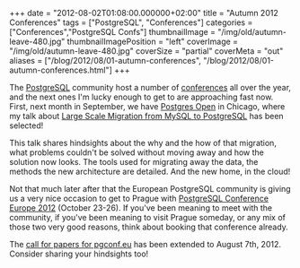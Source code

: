 +++
date = "2012-08-02T01:08:00.000000+02:00"
title = "Autumn 2012 Conferences"
tags = ["PostgreSQL", "Conferences"]
categories = ["Conferences","PostgreSQL Confs"]
thumbnailImage = "/img/old/autumn-leave-480.jpg"
thumbnailImagePosition = "left"
coverImage = "/img/old/autumn-leave-480.jpg"
coverSize = "partial"
coverMeta = "out"
aliases = ["/blog/2012/08/01-autumn-conferences",
           "/blog/2012/08/01-autumn-conferences.html"]
+++

The 
[PostgreSQL](http://www.postgresql.org/) community host a number of 
[conferences](../../../conferences.html) all over the year, and
the next ones I'm lucky enough to get to are approaching fast now. First,
next month in September, we have 
[Postgres Open](http://postgresopen.org/2012/home/) in Chicago, where my talk
about 
[Large Scale Migration from MySQL to PostgreSQL](http://tapoueh.org/blog/2012/05/24-back-from-pgcon.html) has been selected!


This talk shares hindsights about the why and the how of that migration,
what problems couldn't be solved without moving away and how the solution
now looks. The tools used for migrating away the data, the methods the new
architecture are detailed. And the new home, in the cloud!

Not that much later after that the European PostgreSQL community is giving
us a very nice occasion to get to Prague with
[PostgreSQL Conference Europe 2012](http://2012.pgconf.eu/) (October 23-26). If you've been meaning to
meet with the community, if you've been meaning to visit Prague someday, or
any mix of those two very good reasons, think about booking that conference
already.

The 
[call for papers for pgconf.eu](http://2012.pgconf.eu/callforpapers/) has been extended to August 7th, 2012.
Consider sharing your hindsights too!
